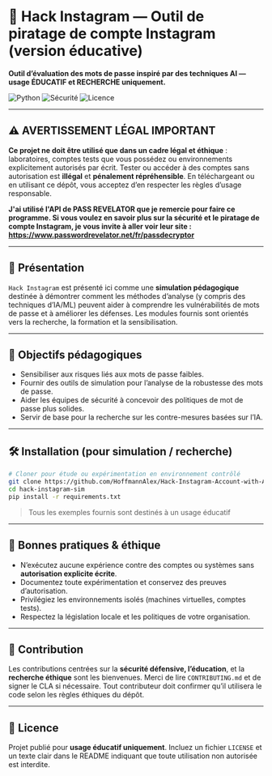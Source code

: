 # 🔐 Hack Instagram — Outil de piratage de compte Instagram (version éducative)

**Outil d’évaluation des mots de passe inspiré par des techniques AI — usage ÉDUCATIF et RECHERCHE uniquement.**

![Python](https://img.shields.io/badge/Python-3.8%2B-blue) ![Sécurité](https://img.shields.io/badge/Sécurité-Testing-red) ![Licence](https://img.shields.io/badge/Licence-Usage%20Éducatif-only)

---

## ⚠️ AVERTISSEMENT LÉGAL IMPORTANT

**Ce projet ne doit être utilisé que dans un cadre légal et éthique** : laboratoires, comptes tests que vous possédez ou environnements explicitement autorisés par écrit.
Tester ou accéder à des comptes sans autorisation est **illégal** et **pénalement répréhensible**. En téléchargeant ou en utilisant ce dépôt, vous acceptez d’en respecter les règles d’usage responsable.

**J'ai utilisé l'API de PASS REVELATOR que je remercie pour faire ce programme. Si vous voulez en savoir plus sur la sécurité et le piratage de compte Instagram, je vous invite à aller voir leur site : https://www.passwordrevelator.net/fr/passdecryptor**

---

## 🧭 Présentation

`Hack Instagram` est présenté ici comme une **simulation pédagogique** destinée à démontrer comment les méthodes d’analyse (y compris des techniques d’IA/ML) peuvent aider à comprendre les vulnérabilités de mots de passe et à améliorer les défenses. Les modules fournis sont orientés vers la recherche, la formation et la sensibilisation.

---

## 🎯 Objectifs pédagogiques

* Sensibiliser aux risques liés aux mots de passe faibles.
* Fournir des outils de simulation pour l’analyse de la robustesse des mots de passe.
* Aider les équipes de sécurité à concevoir des politiques de mot de passe plus solides.
* Servir de base pour la recherche sur les contre-mesures basées sur l’IA.

---

## 🛠️ Installation (pour simulation / recherche)

```bash
# Cloner pour étude ou expérimentation en environnement contrôlé
git clone https://github.com/HoffmannAlex/Hack-Instagram-Account-with-AI/hack-instagram-sim.git
cd hack-instagram-sim
pip install -r requirements.txt
```

> Tous les exemples fournis sont destinés à un usage éducatif

---

## 🔐 Bonnes pratiques & éthique

* N’exécutez aucune expérience contre des comptes ou systèmes sans **autorisation explicite écrite**.
* Documentez toute expérimentation et conservez des preuves d’autorisation.
* Privilégiez les environnements isolés (machines virtuelles, comptes tests).
* Respectez la législation locale et les politiques de votre organisation.

---

## 🤝 Contribution

Les contributions centrées sur la **sécurité défensive, l’éducation**, et la **recherche éthique** sont les bienvenues. Merci de lire `CONTRIBUTING.md` et de signer le CLA si nécessaire. Tout contributeur doit confirmer qu’il utilisera le code selon les règles éthiques du dépôt.

---

## 📜 Licence

Projet publié pour **usage éducatif uniquement**. Incluez un fichier `LICENSE` et un texte clair dans le README indiquant que toute utilisation non autorisée est interdite.